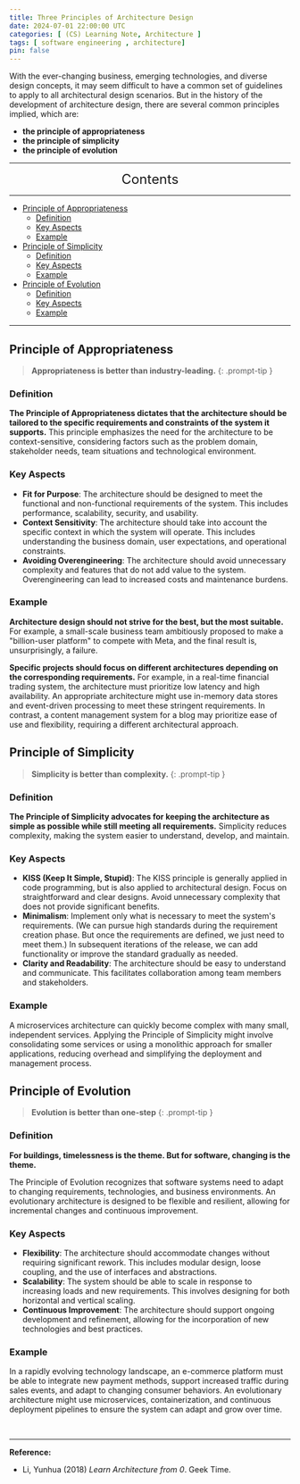 ```yaml
---
title: Three Principles of Architecture Design
date: 2024-07-01 22:00:00 UTC
categories: [ (CS) Learning Note, Architecture ]
tags: [ software engineering , architecture]
pin: false
---
```


With the ever-changing business, emerging technologies, and diverse design concepts, it may seem difficult to have a common set of guidelines to apply to all architectural design scenarios. But in the history of the development of architecture design, there are several common principles implied, which are:
- **the principle of appropriateness**
- **the principle of simplicity** 
- **the principle of evolution**

---
<center><font size='5'> Contents </font></center>

---

<!-- TOC -->
  * [Principle of Appropriateness](#principle-of-appropriateness)
    * [Definition](#definition)
    * [Key Aspects](#key-aspects)
    * [Example](#example)
  * [Principle of Simplicity](#principle-of-simplicity)
    * [Definition](#definition-1)
    * [Key Aspects](#key-aspects-1)
    * [Example](#example-1)
  * [Principle of Evolution](#principle-of-evolution)
    * [Definition](#definition-2)
    * [Key Aspects](#key-aspects-2)
    * [Example](#example-)
<!-- TOC -->

---

## Principle of Appropriateness

> **Appropriateness is better than industry-leading.**
{: .prompt-tip }

### Definition

**The Principle of Appropriateness dictates that the architecture should be tailored to the specific requirements and constraints of the system it supports.** This principle emphasizes the need for the architecture to be context-sensitive, considering factors such as the problem domain, stakeholder needs, team situations and technological environment.

### Key Aspects

- **Fit for Purpose**: The architecture should be designed to meet the functional and non-functional requirements of the system. This includes performance, scalability, security, and usability.
- **Context Sensitivity**: The architecture should take into account the specific context in which the system will operate. This includes understanding the business domain, user expectations, and operational constraints.
- **Avoiding Overengineering**: The architecture should avoid unnecessary complexity and features that do not add value to the system. Overengineering can lead to increased costs and maintenance burdens.

### Example

**Architecture design should not strive for the best, but the most suitable.** For example, a small-scale business team ambitiously proposed to make a "billion-user platform" to compete with Meta, and the final result is, unsurprisingly, a failure.

**Specific projects should focus on different architectures depending on the corresponding requirements.** For example, in a real-time financial trading system, the architecture must prioritize low latency and high availability. An appropriate architecture might use in-memory data stores and event-driven processing to meet these stringent requirements. In contrast, a content management system for a blog may prioritize ease of use and flexibility, requiring a different architectural approach.

## Principle of Simplicity

> **Simplicity is better than complexity.**
{: .prompt-tip }

### Definition

**The Principle of Simplicity advocates for keeping the architecture as simple as possible while still meeting all requirements.** Simplicity reduces complexity, making the system easier to understand, develop, and maintain.

### Key Aspects

- **KISS (Keep It Simple, Stupid)**: The KISS principle is generally applied in code programming, but is also applied to architectural design. Focus on straightforward and clear designs. Avoid unnecessary complexity that does not provide significant benefits.
- **Minimalism**: Implement only what is necessary to meet the system's requirements. (We can pursue high standards during the requirement creation phase. But once the requirements are defined, we just need to meet them.) In subsequent iterations of the release, we can add functionality or improve the standard gradually as needed.
- **Clarity and Readability**: The architecture should be easy to understand and communicate. This facilitates collaboration among team members and stakeholders.

### Example

A microservices architecture can quickly become complex with many small, independent services. Applying the Principle of Simplicity might involve consolidating some services or using a monolithic approach for smaller applications, reducing overhead and simplifying the deployment and management process.

## Principle of Evolution

> **Evolution is better than one-step**
{: .prompt-tip }

### Definition

**For buildings, timelessness is the theme. But for software, changing is the theme.**

The Principle of Evolution recognizes that software systems need to adapt to changing requirements, technologies, and business environments. An evolutionary architecture is designed to be flexible and resilient, allowing for incremental changes and continuous improvement.

### Key Aspects

- **Flexibility**: The architecture should accommodate changes without requiring significant rework. This includes modular design, loose coupling, and the use of interfaces and abstractions.
- **Scalability**: The system should be able to scale in response to increasing loads and new requirements. This involves designing for both horizontal and vertical scaling.
- **Continuous Improvement**: The architecture should support ongoing development and refinement, allowing for the incorporation of new technologies and best practices.

### Example 

In a rapidly evolving technology landscape, an e-commerce platform must be able to integrate new payment methods, support increased traffic during sales events, and adapt to changing consumer behaviors. An evolutionary architecture might use microservices, containerization, and continuous deployment pipelines to ensure the system can adapt and grow over time.

<br>

---

**Reference:**

- Li, Yunhua (2018) _Learn Architecture from 0_. Geek Time.
